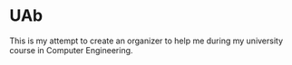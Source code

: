 # UAb

This is my attempt to create an organizer to help me during my university course in Computer Engineering.
